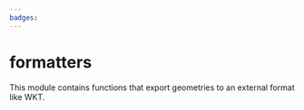 ```yaml
---
badges:
---
```

# formatters

This module contains functions that export geometries to an external format like WKT.
